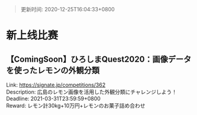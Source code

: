 > 更新时间: 2020-12-25T16:04:33+0800 

# 新上线比赛


## 【ComingSoon】ひろしまQuest2020：画像データを使ったレモンの外観分類
Link: https://signate.jp/competitions/362  
Description: 広島のレモン画像を活用した外観分類にチャレンジしよう！  
Deadline: 2021-03-31T23:59:59+0800  
Reward: レモン計30kg+10万円+レモンのお菓子詰め合わせ  

